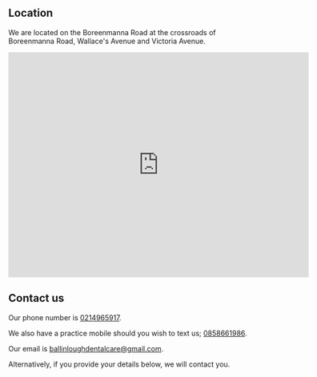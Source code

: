 ## Location

We are located on the Boreenmanna Road at the crossroads of Boreenmanna Road,
Wallace's Avenue and Victoria Avenue.

<iframe width="600" height="450" frameborder="0" style="border:0"
src="https://www.google.com/maps/embed/v1/place?q=Hogan%20Dental%20Surgery%2C%20Cork%2C%20Ireland&key=AIzaSyASq0X6In9DRB4IYQtOmTh7FIS8mq6wk4M"></iframe>

## Contact us

Our phone number is [0214965917][landline]. 

We also have a practice mobile should you wish to text us; [0858661986][mobile].

Our email is [ballinloughdentalcare@gmail.com][email]. 

Alternatively, if you provide your details below, we will contact you.

[landline]: tel:+353214965917
[mobile]: tel:+353858661986
[email]: mailto:ballinloughdentalcare@gmail.com
